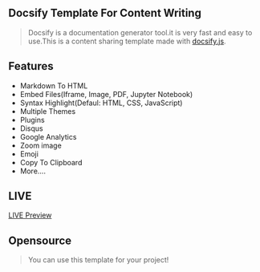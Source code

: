 ## Docsify Template For Content Writing 
> Docsify is a documentation generator tool.it is very fast and easy to use.This is a content sharing template made with [docsify.js](https://docsify.js.org/#/).

## Features 
- Markdown To HTML 
- Embed Files(Iframe, Image, PDF, Jupyter Notebook) 
- Syntax Highlight(Defaul: HTML, CSS, JavaScript) 
- Multiple Themes 
- Plugins 
- Disqus
- Google Analytics
- Zoom image
- Emoji
- Copy To Clipboard
- More....
## LIVE
[LIVE Preview](https://jubayer-hossain.github.io/docsify-book-template/#/)
## Opensource 
> You can use this template for your project! 
